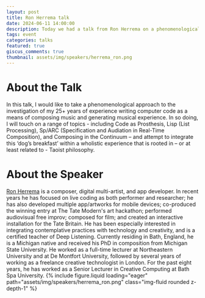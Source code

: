```yaml
---
layout: post
title: Ron Herrema talk
date: 2024-06-11 14:00:00
description: Today we had a talk from Ron Herrema on a phenomenological approach to writing computer code
tags: event
categories: talks
featured: true
giscus_comments: true
thumbnail: assets/img/speakers/herrema_ron.png
---
```


# About the Talk

In this talk, I would like to take a phenomenological approach to the investigation of my 25+ years of experience writing computer code as a means of composing music and generating musical experience. In so doing, I will touch on a range of topics - including Code as Prosthesis, Lisp (List Processing), Sp/ARC (Specification and Audiation in Real-Time Composition), and Composing in the Continuum – and attempt to integrate this ‘dog’s breakfast’ within a wholistic experience that is rooted in – or at least related to - Taoist philosophy.

# About the Speaker

[Ron Herrema](https://ronherrema.net/) is a composer, digital multi-artist, and app developer. In recent years he has focused on live coding as both performer and researcher; he has also developed multiple app/artworks for mobile devices; co-produced the winning entry at The Tate Modern's art hackathon; performed audiovisual free improv; composed for film; and created an interactive installation for the Tate Britain. He has been especially interested in integrating contemplative practices with technology and creativity, and is a certified teacher of Deep Listening.
Currently residing in Bath, England, he is a Michigan native and received his PhD in composition from Michigan State University. He worked as a full-time lecturer at Northeastern University and at De Montfort University, followed by several years of working as a freelance creative technologist in London. For the past eight years, he has worked as a Senior Lecturer in Creative Computing at Bath Spa University.
{% include figure.liquid loading="eager" path="assets/img/speakers/herrema_ron.png" class="img-fluid rounded z-depth-1" %}
